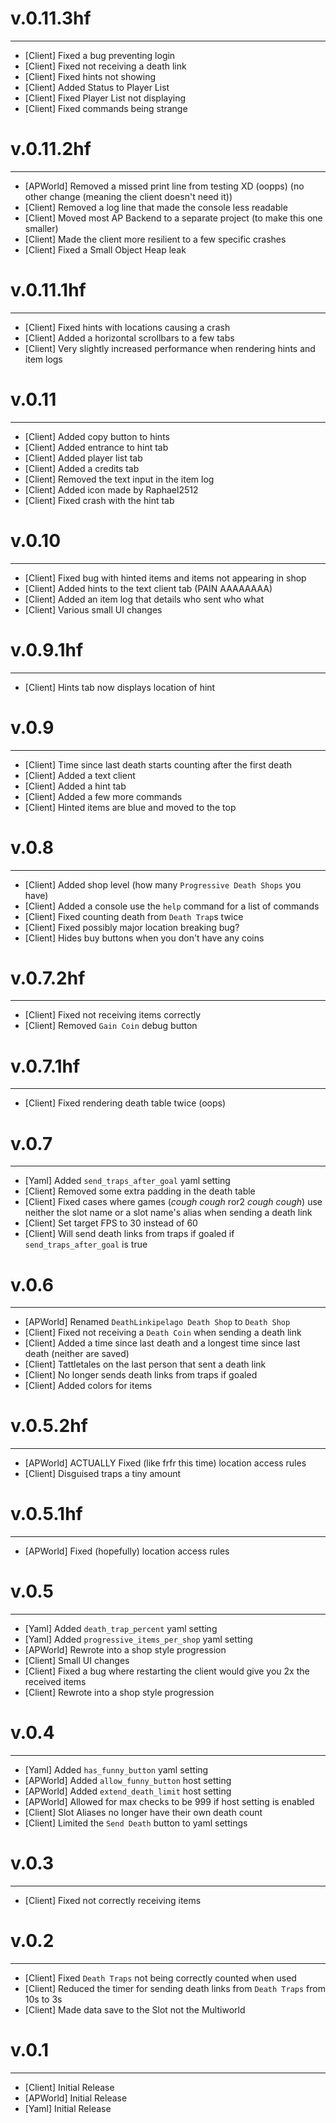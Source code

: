 # v.0.11.3hf

---
- [Client] Fixed a bug preventing login
- [Client] Fixed not receiving a death link
- [Client] Fixed hints not showing
- [Client] Added Status to Player List
- [Client] Fixed Player List not displaying
- [Client] Fixed commands being strange

# v.0.11.2hf

---
- [APWorld] Removed a missed print line from testing XD (oopps) (no other change (meaning the client doesn't need it))
- [Client] Removed a log line that made the console less readable
- [Client] Moved most AP Backend to a separate project (to make this one smaller)
- [Client] Made the client more resilient to a few specific crashes 
- [Client] Fixed a Small Object Heap leak

# v.0.11.1hf

---
- [Client] Fixed hints with locations causing a crash
- [Client] Added a horizontal scrollbars to a few tabs
- [Client] Very slightly increased performance when rendering hints and item logs

# v.0.11

---
- [Client] Added copy button to hints
- [Client] Added entrance to hint tab 
- [Client] Added player list tab
- [Client] Added a credits tab
- [Client] Removed the text input in the item log
- [Client] Added icon made by Raphael2512
- [Client] Fixed crash with the hint tab

#  v.0.10

---
- [Client] Fixed bug with hinted items and items not appearing in shop
- [Client] Added hints to the text client tab (PAIN AAAAAAAA)
- [Client] Added an item log that details who sent who what 
- [Client] Various small UI changes

# v.0.9.1hf

---
- [Client] Hints tab now displays location of hint

# v.0.9

---
- [Client] Time since last death starts counting after the first death
- [Client] Added a text client
- [Client] Added a hint tab
- [Client] Added a few more commands
- [Client] Hinted items are blue and moved to the top

# v.0.8

---
- [Client] Added shop level (how many `Progressive Death Shops` you have)
- [Client] Added a console use the `help` command for a list of commands
- [Client] Fixed counting death from `Death Trap`s twice
- [Client] Fixed possibly major location breaking bug?
- [Client] Hides buy buttons when you don't have any coins 

# v.0.7.2hf

---
- [Client] Fixed not receiving items correctly
- [Client] Removed `Gain Coin` debug button


# v.0.7.1hf

---
- [Client] Fixed rendering death table twice (oops)

# v.0.7

---
- [Yaml] Added `send_traps_after_goal` yaml setting
- [Client] Removed some extra padding in the death table
- [Client] Fixed cases where games (*cough cough* ror2 *cough cough*) use neither the slot name or a slot name's alias when sending a death link
- [Client] Set target FPS to 30 instead of 60
- [Client] Will send death links from traps if goaled if `send_traps_after_goal` is true

# v.0.6

---
- [APWorld] Renamed `DeathLinkipelago Death Shop` to `Death Shop`
- [Client] Fixed not receiving a `Death Coin` when sending a death link
- [Client] Added a time since last death and a longest time since last death (neither are saved)
- [Client] Tattletales on the last person that sent a death link
- [Client] No longer sends death links from traps if goaled
- [Client] Added colors for items

# v.0.5.2hf

---
- [APWorld] ACTUALLY Fixed (like frfr this time) location access rules
- [Client] Disguised traps a tiny amount

# v.0.5.1hf

---
- [APWorld] Fixed (hopefully) location access rules

# v.0.5

---
- [Yaml] Added `death_trap_percent` yaml setting
- [Yaml] Added `progressive_items_per_shop` yaml setting
- [APWorld] Rewrote into a shop style progression
- [Client] Small UI changes
- [Client] Fixed a bug where restarting the client would give you 2x the received items
- [Client] Rewrote into a shop style progression

# v.0.4

---
- [Yaml] Added `has_funny_button` yaml setting
- [APWorld] Added `allow_funny_button` host setting
- [APWorld] Added `extend_death_limit` host setting
- [APWorld] Allowed for max checks to be 999 if host setting is enabled
- [Client] Slot Aliases no longer have their own death count
- [Client] Limited the `Send Death` button to yaml settings

# v.0.3

---
- [Client] Fixed not correctly receiving items

# v.0.2

---
- [Client] Fixed `Death Traps` not being correctly counted when used
- [Client] Reduced the timer for sending death links from `Death Traps` from 10s to 3s 
- [Client] Made data save to the Slot not the Multiworld

# v.0.1

---
- [Client] Initial Release
- [APWorld] Initial Release
- [Yaml] Initial Release